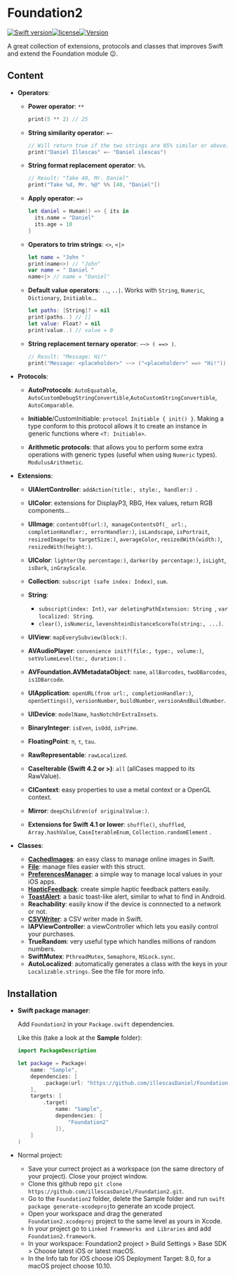 # Foundation2

[![Swift version](https://img.shields.io/badge/Swift-4-orange.svg)](https://kotlinlang.org/)[![license](https://img.shields.io/badge/license-MIT-blue.svg)](https://github.com/illescasDaniel/Foundation2/blob/master/LICENSE)[![Version](https://img.shields.io/badge/version-1.6.0-green.svg)](https://github.com/illescasDaniel/Foundation2/releases)

A great collection of extensions, protocols and classes that improves Swift and extend the Foundation module 😉.

## Content

- **Operators**:

  - **Power operator**: `**`

    ```swift
    print(5 ** 2) // 25
    ```

  - **String similarity operator**: `=~`

    ```swift
    // Will return true if the two strings are 85% similar or above.
    print("Daniel Illescas" =~ "Daniel ilescas")
    ```

  - **String format replacement operator**: `%%`.

    ```swift
    // Result: "Take 40, Mr. Daniel"
    print("Take %d, Mr. %@" %% [40, "Daniel"])
    ```

  - **Apply operator**: `=>` 

    ```swift
    let daniel = Human() => { its in
      its.name = "Daniel"
      its.age = 10
    }
    ```

  - **Operators to trim strings**: `<>`, `<|>`

    ```swift
    let name = "John "
    print(name<>) // "John"
    var name = " Daniel "
    name<|> // name = "Daniel"
    ```

  - **Default value operators**: `..`, `..|`. Works with `String`, `Numeric`, `Dictionary`, `Initiable`...

    ```swift
    let paths: [String]? = nil
    print(paths..) // []
    let value: Float? = nil
    print(value..) // value = 0
    ```

  - **String replacement ternary operator**: `~~> ( ==> )`.

    ```swift
    // Result: "Message: Hi!"
    print("Message: <placeholder>" ~~> ("<placeholder>" ==> "Hi!"))
    ```

- **Protocols**:
  - **AutoProtocols**: `AutoEquatable`, `AutoCustomDebugStringConvertible`,`AutoCustomStringConvertible`, `AutoComparable`. 

  - **Initiable**/CustomInitiable: `protocol Initiable { init() }`. Making a type conform to this protocol allows it to create an instance in generic functions where `<T: Initiable>`.

  - **Arithmetic protocols**: that allows you to perform some extra operations with generic types (useful when using `Numeric` types).  `ModulusArithmetic`. 


- **Extensions**:

  - **UIAlertController**: `addAction(title:, style:, handler:) `.

  - **UIColor**: extensions for DisplayP3, RBG, Hex values, return RGB components...

  - **UIImage**: `contentsOf(url:)`,  `manageContentsOf(_ url:, completionHandler:, errorHandler:)`, `isLandscape`, `isPortrait`, `resizedImage(to targetSize:)`, `averageColor`, `resizedWith(width:)`, `resizedWith(height:)`.

  - **UIColor**: `lighter(by percentage:)`, `darker(by percentage:)`, `isLight`, `isDark`, `inGrayScale`.

  - **Collection**: `subscript (safe index: Index)`, `sum`.

  - **String**: 
    - `subscript(index: Int)`, `var deletingPathExtension: String `, `var localized: String`.
    - `clear()`, `isNumeric`, `levenshteinDistanceScoreTo(string:, ...)`.

  - **UIView**: `mapEverySubview(block:)`.

  - **AVAudioPlayer**: `convenience init?(file:, type:, volume:)`, `setVolumeLevel(to:, duration:)` .

  - **AVFoundation.AVMetadataObject**: `name`, `allBarcodes`, `twoDBarcodes`, `is1DBarcode`. 

  - **UIApplication**: `openURL(from url:, completionHandler:)`, `openSettings()`, `versionNumber`, `buildNumber`, `versionAndBuildNumber`. 

  - **UIDevice**: `modelName`, `hasNotchOrExtraInsets`.

  - **BinaryInteger**: `isEven`, `isOdd`, `isPrime`.

  - **FloatingPoint**: `π`, `τ`, `tau`.

  - **RawRepresentable**: `rawLocalized`.

  - **CaseIterable (Swift 4.2 or >)**: `all` (allCases mapped to its RawValue).

  - **CIContext**: easy properties to use a metal context or a OpenGL context. 

  - **Mirror**: `deepChildren(of originalValue:)`.

  - **Extensions for Swift 4.1 or lower**: `shuffle()`, `shuffled`, `Array.hashValue`, `CaseIterableEnum`, `Collection.randomElement` .
    

- **Classes**:

  * [**CachedImages**](https://github.com/illescasDaniel/CachedImages): an easy class to manage online images in Swift. 
  * [**File**](https://github.com/illescasDaniel/Files-swift): manage files easier with this struct.
  * [**PreferencesManager**](https://github.com/illescasDaniel/PreferencesManagerSwift): a simple way to manage local values in your iOS apps. 
  * [**HapticFeedback**](https://github.com/illescasDaniel/HapticFeedbackPlayer): create simple haptic feedback patters easily. 
  * [**ToastAlert**](https://github.com/illescasDaniel/ToastAlert): a basic toast-like alert, similar to what to find in Android. 
  * **Reachability**: easily know if the device is connnected to a network or not. 
  * [**CSVWriter**](https://github.com/illescasDaniel/CSVWriter): a CSV writer made in Swift. 
  * **IAPViewController**: a viewController which lets you easily control your purchases. 
  * **TrueRandom**: very useful type which handles millions of random numbers. 
  * **SwiftMutex**: `PthreadMutex`, `Semaphore`, `NSLock.sync`. 
  * **AutoLocalized**: automatically generates a class with the keys in your `Localizable.strings`. See the file for more info.

## Installation

- **Swift package manager**:

  Add `Foundation2` in your `Package.swift` dependencies.

  Like this (take a look at the **Sample** folder):

  ```swift
  import PackageDescription
  
  let package = Package(
      name: "Sample",
      dependencies: [
          .package(url: "https://github.com/illescasDaniel/Foundation2.git", from: "1.6.0"),
      ],
      targets: [
          .target(
              name: "Sample",
              dependencies: [
                  "Foundation2"
              ]),
      ]
  )
  ```

- Normal project:

  * Save your currect project as a workspace (on the same directory of your project). Close your project window.
  * Clone this github repo `git clone https://github.com/illescasDaniel/Foundation2.git`.
  * Go to the `Foundation2` folder, delete the Sample folder and run `swift package generate-xcodeproj`to generate an xcode project.
  * Open your workspace and drag the generated  `Foundation2.xcodeproj` project to the same level as yours in Xcode.
  * In your project go to `Linked Frameworks and Libraries` and add `Foundation2.framework`.
  * In your workspace: Foundation2 project > Build Settings > Base SDK > Choose latest iOS or latest macOS.
  * In the Info tab for iOS choose iOS Deployment Target: 8.0, for a macOS project choose 10.10.
